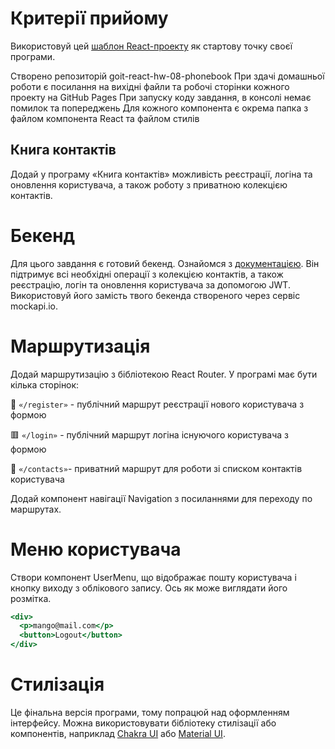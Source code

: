 # Критерії прийому
Використовуй цей [шаблон React-проекту](https://github.com/goitacademy/react-homework-template) як стартову точку своєї програми.

Створено репозиторій goit-react-hw-08-phonebook
При здачі домашньої роботи є посилання на вихідні файли та робочі сторінки кожного проекту на GitHub Pages
При запуску коду завдання, в консолі немає помилок та попереджень
Для кожного компонента є окрема папка з файлом компонента React та файлом стилів
## Книга контактів
Додай у програму «Книга контактів» можливість реєстрації, логіна та оновлення користувача, а також роботу з приватною колекцією контактів.

 # Бекенд
Для цього завдання є готовий бекенд. Ознайомся з [документацією](https://connections-api.herokuapp.com/docs/). Він підтримує всі необхідні операції з колекцією контактів, а також реєстрацію, логін та оновлення користувача за допомогою JWT. Використовуй його замість твого бекенда створеного через сервіс mockapi.io.

# Маршрутизація
Додай маршрутизацію з бібліотекою React Router. У програмі має бути кілька сторінок:

🔴 `«/register»` - публічний маршрут реєстрації нового користувача з формою

🟥 `«/login»` - публічний маршрут логіна існуючого користувача з формою

📲 `«/contacts»`- приватний маршрут для роботи зі списком контактів користувача

Додай компонент навігації Navigation з посиланнями для переходу по маршрутах.

# Меню користувача
Створи компонент UserMenu, що відображає пошту користувача і кнопку виходу з облікового запису. Ось як може виглядати його розмітка.

```jsx
<div>
  <p>mango@mail.com</p>
  <button>Logout</button>
</div>
```

# Стилізація
Це фінальна версія програми, тому попрацюй над оформленням інтерфейсу. Можна використовувати бібліотеку стилізації або компонентів, наприклад [Chakra UI](https://chakra-ui.com/) або [Material UI](https://mui.com/).
